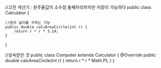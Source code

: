 
//고전 계산기 : 원주율값이 소수점 둘째자리까지만 저장이 가능하다
public class Calculator {

    //원의 넓이를 구하는 기능
    public double calcAreaCircle(int r) {
        return r * r * 3.14;
    }
}

//상속받은 것
public class Computer extends Calculator {
@Override
public double calcAreaCircle(int r) {
return r * r * Math.PI;
}
}